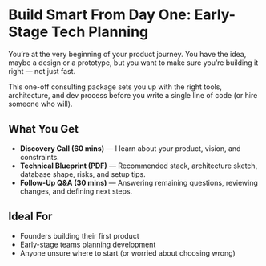 # Build Smart From Day One: Early-Stage Tech Planning

You’re at the very beginning of your product journey. You have the idea, maybe a design or a prototype, but you want to make sure you’re building it right — not just fast.

This one-off consulting package sets you up with the right tools, architecture, and dev process before you write a single line of code (or hire someone who will).

## What You Get

- **Discovery Call (60 mins)** — I learn about your product, vision, and constraints.
- **Technical Blueprint (PDF)** — Recommended stack, architecture sketch, database shape, risks, and setup tips.
- **Follow-Up Q&A (30 mins)** — Answering remaining questions, reviewing changes, and defining next steps.

## Ideal For

- Founders building their first product
- Early-stage teams planning development
- Anyone unsure where to start (or worried about choosing wrong)
